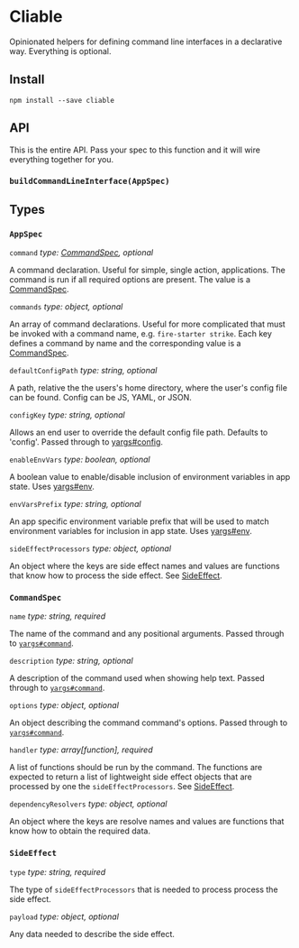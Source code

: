 # Cliable

Opinionated helpers for defining command line interfaces in a declarative way. Everything is optional.

## Install

```
npm install --save cliable
```

## API

This is the entire API. Pass your spec to this function and it will wire everything together for you.

### `buildCommandLineInterface(AppSpec)`

## Types

### `AppSpec`

`command` _type: [CommandSpec](#commandspec), optional_

  A command declaration. Useful for simple, single action, applications. The command is run if all required options are present. The value is a [CommandSpec](#commandspec).

`commands` _type: object, optional_

  An array of command declarations. Useful for more complicated that must be invoked with a command name, e.g. `fire-starter strike`. Each key defines a command by name and the corresponding value is a [CommandSpec](#commandspec).

`defaultConfigPath` _type: string, optional_

  A path, relative the the users's home directory, where the user's config file can be found. Config can be JS, YAML, or JSON.

`configKey` _type: string, optional_

  Allows an end user to override the default config file path. Defaults to 'config'. Passed through to [yargs#config](https://github.com/yargs/yargs#config).

`enableEnvVars` _type: boolean, optional_

  A boolean value to enable/disable inclusion of environment variables in app state. Uses [yargs#env](https://github.com/yargs/yargs#envprefix).

`envVarsPrefix` _type: string, optional_

  An app specific environment variable prefix that will be used to match environment variables for inclusion in app state. Uses [yargs#env](https://github.com/yargs/yargs#envprefix).

`sideEffectProcessors` _type: object, optional_

  An object where the keys are side effect names and values are functions that know how to process the side effect. See [SideEffect](#sideeffect).

### `CommandSpec`

`name` _type: string, required_

  The name of the command and any positional arguments. Passed through to [`yargs#command`](https://github.com/yargs/yargs#commandcmd-desc-builder-handler).

`description` _type: string, optional_

  A description of the command used when showing help text. Passed through to [`yargs#command`](https://github.com/yargs/yargs#commandcmd-desc-builder-handler).

`options` _type: object, optional_

  An object describing the command command's options. Passed through to [`yargs#command`](https://github.com/yargs/yargs#commandcmd-desc-builder-handler).

`handler` _type: array[function], required_

  A list of functions should be run by the command. The functions are expected to return a list of lightweight side effect objects that are processed by one the `sideEffectProcessors`. See [SideEffect](#sideeffect).

`dependencyResolvers` _type: object, optional_

  An object where the keys are resolve names and values are functions that know how to obtain the required data.

### `SideEffect`

`type` _type: string, required_

The type of `sideEffectProcessors` that is needed to process process the side effect.

`payload` _type: object, optional_

Any data needed to describe the side effect.
